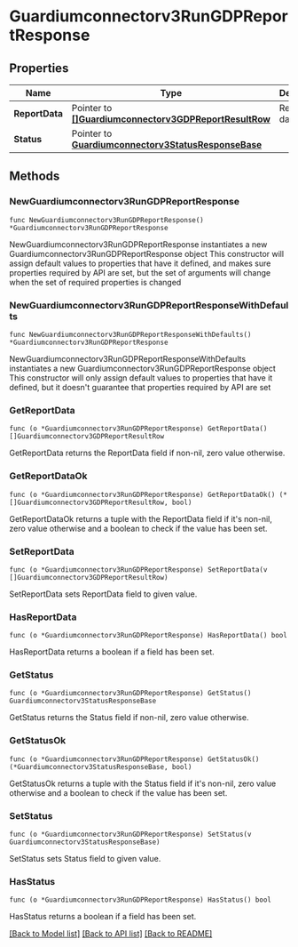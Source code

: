 # Guardiumconnectorv3RunGDPReportResponse

## Properties

Name | Type | Description | Notes
------------ | ------------- | ------------- | -------------
**ReportData** | Pointer to [**[]Guardiumconnectorv3GDPReportResultRow**](Guardiumconnectorv3GDPReportResultRow.md) | Report data. | [optional] 
**Status** | Pointer to [**Guardiumconnectorv3StatusResponseBase**](Guardiumconnectorv3StatusResponseBase.md) |  | [optional] 

## Methods

### NewGuardiumconnectorv3RunGDPReportResponse

`func NewGuardiumconnectorv3RunGDPReportResponse() *Guardiumconnectorv3RunGDPReportResponse`

NewGuardiumconnectorv3RunGDPReportResponse instantiates a new Guardiumconnectorv3RunGDPReportResponse object
This constructor will assign default values to properties that have it defined,
and makes sure properties required by API are set, but the set of arguments
will change when the set of required properties is changed

### NewGuardiumconnectorv3RunGDPReportResponseWithDefaults

`func NewGuardiumconnectorv3RunGDPReportResponseWithDefaults() *Guardiumconnectorv3RunGDPReportResponse`

NewGuardiumconnectorv3RunGDPReportResponseWithDefaults instantiates a new Guardiumconnectorv3RunGDPReportResponse object
This constructor will only assign default values to properties that have it defined,
but it doesn't guarantee that properties required by API are set

### GetReportData

`func (o *Guardiumconnectorv3RunGDPReportResponse) GetReportData() []Guardiumconnectorv3GDPReportResultRow`

GetReportData returns the ReportData field if non-nil, zero value otherwise.

### GetReportDataOk

`func (o *Guardiumconnectorv3RunGDPReportResponse) GetReportDataOk() (*[]Guardiumconnectorv3GDPReportResultRow, bool)`

GetReportDataOk returns a tuple with the ReportData field if it's non-nil, zero value otherwise
and a boolean to check if the value has been set.

### SetReportData

`func (o *Guardiumconnectorv3RunGDPReportResponse) SetReportData(v []Guardiumconnectorv3GDPReportResultRow)`

SetReportData sets ReportData field to given value.

### HasReportData

`func (o *Guardiumconnectorv3RunGDPReportResponse) HasReportData() bool`

HasReportData returns a boolean if a field has been set.

### GetStatus

`func (o *Guardiumconnectorv3RunGDPReportResponse) GetStatus() Guardiumconnectorv3StatusResponseBase`

GetStatus returns the Status field if non-nil, zero value otherwise.

### GetStatusOk

`func (o *Guardiumconnectorv3RunGDPReportResponse) GetStatusOk() (*Guardiumconnectorv3StatusResponseBase, bool)`

GetStatusOk returns a tuple with the Status field if it's non-nil, zero value otherwise
and a boolean to check if the value has been set.

### SetStatus

`func (o *Guardiumconnectorv3RunGDPReportResponse) SetStatus(v Guardiumconnectorv3StatusResponseBase)`

SetStatus sets Status field to given value.

### HasStatus

`func (o *Guardiumconnectorv3RunGDPReportResponse) HasStatus() bool`

HasStatus returns a boolean if a field has been set.


[[Back to Model list]](../README.md#documentation-for-models) [[Back to API list]](../README.md#documentation-for-api-endpoints) [[Back to README]](../README.md)


